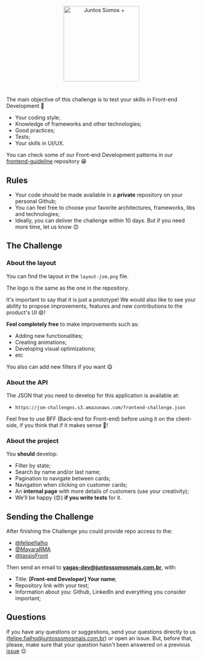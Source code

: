 <p align="center">
  <img src="https://github.com/user-attachments/assets/c16e9208-a4ce-459c-97e9-6a9f95b2f159" width="200" alt="Juntos Somos +">
</p>
 
# <frontend-developer />

The main objective of this challenge is to test your skills in Front-end Development 🥳

- Your coding style;
- Knowledge of frameworks and other technologies;
- Good practices;
- Tests;
- Your skills in UI/UX.

You can check some of our Front-end Development patterns in our [frontend-guideline](https://github.com/juntossomosmais/frontend-guideline) repository 😁

## Rules

- Your code should be made available in a **private** repository on your personal Github;
- You can feel free to choose your favorite architectures, frameworks, libs and technologies;
- Ideally, you can deliver the challenge within 10 days. But if you need more time, let us know 😊

## The Challenge

### About the layout

You can find the layout in the `layout-jsm.png` file.

The logo is the same as the one in the repository.

It's important to say that it is just a prototype! We would also like to see your ability to propose improvements, features and new contributions to the product's UI 😄!

**Feel completely free** to make improvements such as:

- Adding new functionalities;
- Creating animations;
- Developing visual optimizations;
- etc

You also can add new filters if you want 😋

### About the API

The JSON that you need to develop for this application is available at:

- `https://jsm-challenges.s3.amazonaws.com/frontend-challenge.json`

Feel free to use BFF (Back-end for Front-end) before using it on the client-side, if you think that if it makes sense 👀!

### About the project

You **should** develop:

- Filter by state;
- Search by name and/or last name;
- Pagination to navigate between cards;
- Navigation when clicking on customer cards;
- An **internal page** with more details of customers (use your creativity);
- We'll be happy (😍) **if you write tests** for it.

## Sending the Challenge

After finishing the Challenge you could provide repo access to the:

- [@felipefialho](https://github.com/felipefialho)
- [@MayaraRMA](https://github.com/MayaraRMA)
- [@tassioFront](https://github.com/tassioFront)

Then send an email to **vagas-dev@juntossomosmais.com.br**, with:

- Title: **[Front-end Developer] Your name**;
- Repository link with your test;
- Information about you: Github, LinkedIn and everything you consider important;

## Questions

If you have any questions or suggestions, send your questions directly to us (felipe.fialho@juntossomosmais.com.br) or open an issue. But, before that, please, make sure that your question hasn't been answered on a previous [issue](https://github.com/juntossomosmais/frontend-challenge/issues?q=) 😌

